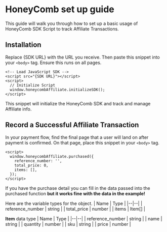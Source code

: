 # HoneyComb set up guide
This guide will walk you through how to set up a basic usage of HoneyComb SDK Script to track Affiliate Transactions.

## Installation

Replace {SDK URL} with the URL you receive. Then paste this snippet into your `<body>` tag. Ensure this runs on all pages.

    <!-- Load JavaScript SDK -->
    <script src="{SDK URL}"></script>
    <script>
      // Initialize Script
      window.honeycombAffiliate.initializeSDK();
    </script>
This snippet will initialize the HoneyComb SDK and track and manage Affiliate info.

## Record a Successful Affiliate Transaction

In your payment flow, find the final page that a user will land on after payment is confirmed. On that page, place this snippet in your `<body>` tag.

    <script>
      window.honeycombAffiliate.purchased({
		reference_number: '',
		total_price: 0,
		items: [],
	  });
    </script>

If you have the purchase detail you can fill in the data passed into the purchased function **but it works fine with the data in the example!**

Here are the variable types for the object.
| Name | Type |
|--|--|
| reference_number | string |
| total_price | number |
| items | Item[] |

**Item** data type
| Name | Type |
|--|--|
| reference_number | string |
| name | string |
| quantity | number |
| sku | string |
| price | number |
